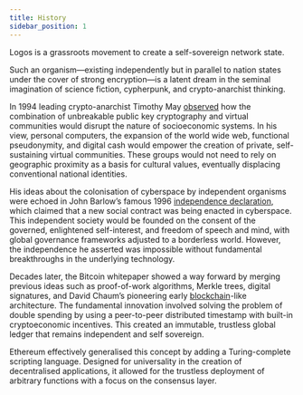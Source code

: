 ```yaml
---
title: History
sidebar_position: 1
---
```


Logos is a grassroots movement to create a self-sovereign network state. 

Such an organism—existing independently but in parallel to nation states under the cover of strong encryption—is a latent dream in the seminal imagination of science fiction, cypherpunk, and crypto-anarchist thinking.

In 1994 leading crypto-anarchist Timothy May [observed](https://groups.csail.mit.edu/mac/classes/6.805/articles/crypto/cypherpunks/may-virtual-comm.html) how the combination of unbreakable public key cryptography and virtual communities would disrupt the nature of socioeconomic systems. In his view, personal computers, the expansion of the world wide web, functional pseudonymity, and digital cash would empower the creation of private, self-sustaining virtual communities. These groups would not need to rely on geographic proximity as a basis for cultural values, eventually displacing conventional national identities.

His ideas about the colonisation of cyberspace by independent organisms were echoed in John Barlow’s famous 1996 [independence declaration](https://www.eff.org/cyberspace-independence), which claimed that a new social contract was being enacted in cyberspace. This independent society would be founded on the consent of the governed, enlightened self-interest, and freedom of speech and mind, with global governance frameworks adjusted to a borderless world. However, the independence he asserted was impossible without fundamental breakthroughs in the underlying technology.

Decades later, the Bitcoin whitepaper showed a way forward by merging previous ideas such as  proof-of-work algorithms, Merkle trees, digital signatures, and David Chaum’s pioneering early [blockchain](https://nakamotoinstitute.org/static/docs/computer-systems-by-mutually-suspicious-groups.pdf)-like architecture. The fundamental innovation involved solving the problem of double spending by using a peer-to-peer distributed timestamp with built-in cryptoeconomic incentives. This created an immutable, trustless global ledger that remains independent and self sovereign. 

Ethereum effectively generalised this concept by adding a Turing-complete scripting language. Designed for universality in the creation of decentralised applications, it allowed for the trustless deployment of arbitrary functions with a focus on the consensus layer. 
